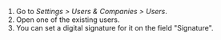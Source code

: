 1.  Go to *Settings \> Users & Companies \> Users*.
2.  Open one of the existing users.
3.  You can set a digital signature for it on the field "Signature".
